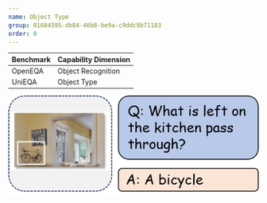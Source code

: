 ```yaml
---
name: Object Type
group: 01684595-db84-46b8-be9a-c9ddc9b71183
order: 0
---
```


|**Benchmark**|**Capability Dimension**|
|-|-|
|OpenEQA|Object Recognition|
|UniEQA|Object Type|

![alt text](objectType.png)

